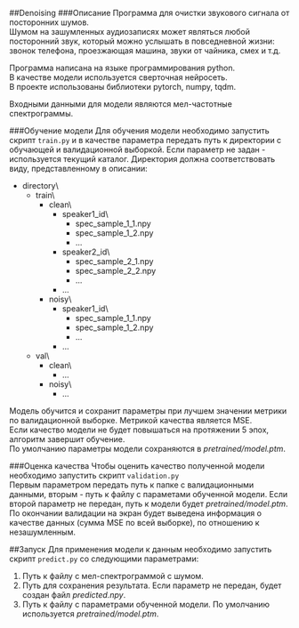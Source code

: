 ##Denoising
###Описание
Программа для очистки звукового сигнала от посторонних шумов.  
Шумом на зашумленных аудиозаписях может являться любой посторонний звук, 
который можно услышать в повседневной жизни: 
звонок телефона, проезжающая машина, звуки от чайника, 
смех и т.д.

Программа написана на языке программирования python.  
В качестве модели используется сверточная нейросеть.  
В проекте использованы библиотеки pytorch, numpy, tqdm.

Входными данными для модели являются мел-частотные спектрограммы.

###Обучение модели
Для обучения модели необходимо запустить скрипт `train.py` 
и в качестве параметра передать путь к директории с 
обучающей и валидационной выборкой. Если параметр не 
задан - используется текущий каталог. Директория должна 
соответствовать виду, представленному в описании:

- directory\  
    - train\  
        - clean\  
            - speaker1_id\  
                - spec_sample_1_1.npy  
                - spec_sample_1_2.npy  
                - ...  
            - speaker2_id\  
                - spec_sample_2_1.npy  
                - spec_sample_2_2.npy  
                - ...  
            - ...
        - noisy\  
            - speaker1_id\  
                - spec_sample_1_1.npy  
                - spec_sample_1_2.npy  
                - ...  
            - ...  
    - val\  
        - clean\  
            - ...  
        - noisy\  
            - ...  

Модель обучится и сохранит параметры при лучшем значении 
метрики по валидационной выборке. Метрикой качества 
является MSE.  
Если качество модели не будет повышаться на протяжении 5 эпох, 
алгоритм завершит обучение.  
По умолчанию параметры модели сохраняются в 
*pretrained/model.ptm*.

###Оценка качества
Чтобы оценить качество полученной модели необходимо запустить 
скрипт `validation.py`  
Первым параметром передать путь к 
папке с валидационными данными, вторым - путь к файлу с параметами 
обученной модели. Если второй параметр не передан, путь к модели 
будет *pretrained/model.ptm*.  
По окончании валидации на экран 
будет выведена информация о качестве данных (сумма MSE по 
всей выборке), по отношению к незашумленным.

##Запуск
Для применения модели к данным необходимо запустить скрипт 
`predict.py` со следующими параметрами:  
1. Путь к файлу с мел-спектрограммой с шумом.
2. Путь для сохранения результата. Если параметр не передан, 
будет создан файл *predicted.npy*.
3. Путь к файлу с параметрами обученной модели. По умолчанию 
используется *pretrained/model.ptm*.
